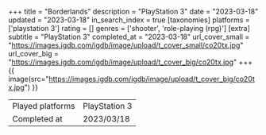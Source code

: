 +++
title = "Borderlands"
description = "PlayStation 3"
date = "2023-03-18"
updated = "2023-03-18"
in_search_index = true
[taxonomies]
platforms = ['playstation 3']
rating = []
genres = ['shooter', 'role-playing (rpg)']
[extra]
subtitle = "PlayStation 3"
completed_at = "2023-03-18"
url_cover_small = "https://images.igdb.com/igdb/image/upload/t_cover_small/co20tx.jpg"
url_cover_big = "https://images.igdb.com/igdb/image/upload/t_cover_big/co20tx.jpg"
+++
{{ image(src="https://images.igdb.com/igdb/image/upload/t_cover_big/co20tx.jpg") }}

|              |            |
| ------------ | ---------- |
| Played platforms    | PlayStation 3 |
| Completed at | 2023/03/18 |


